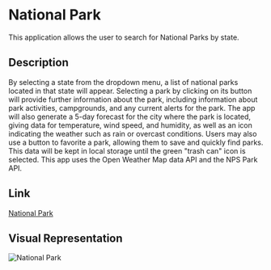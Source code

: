  # National Park
This application allows the user to search for National Parks by state.

## Description
By selecting a state from the dropdown menu, a list of national parks located in that state will appear. Selecting a park by clicking on its button will provide further information about the park, including information about park activities, campgrounds, and any current alerts for the park. The app will also generate a 5-day forecast for the city where the park is located, giving data for temperature, wind speed, and humidity, as well as an icon indicating the weather such as rain or overcast conditions. Users may also use a button to favorite a park, allowing them to save and quickly find parks. This data will be kept in local storage until the green "trash can" icon is selected. This app uses the Open Weather Map data API and the NPS Park API.

## Link
[National Park]( https://jackparisi.github.io/Group-5-Project-1/)

## Visual Representation
![National Park](https://github.com/jackparisi/Group-5-Project-1/blob/main/assets/image/liveSiteImage.PNG)